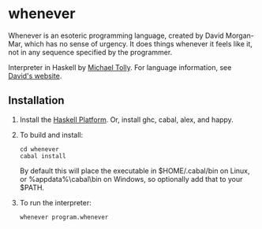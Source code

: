 whenever
========

Whenever is an esoteric programming language, created by David Morgan-Mar, which
has no sense of urgency. It does things whenever it feels like it, not in any
sequence specified by the programmer.

Interpreter in Haskell by [Michael Tolly](mailto:miketolly@gmail.com).
For language information, see [David's website](http://dangermouse.net/esoteric/whenever.html).

Installation
------------

1.  Install the [Haskell Platform](http://www.haskell.org/platform/). Or, install ghc, cabal, alex, and happy.

2.  To build and install:

        cd whenever
        cabal install
   
    By default this will place the executable in $HOME/.cabal/bin on Linux,
    or %appdata%\cabal\bin on Windows, so optionally add that to your $PATH.

3.  To run the interpreter:

        whenever program.whenever
